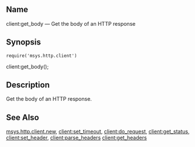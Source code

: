 <a name="lua.ref.client_get_body"></a>
## Name

client:get_body — Get the body of an HTTP response

<a name="idp15212288"></a>
## Synopsis

`require('msys.http.client')`

client:get_body();

<a name="idp15214832"></a>
## Description

Get the body of an HTTP response.

<a name="idp15216208"></a>
## See Also

[msys.http.client.new](lua.ref.msys.http.client.new "msys.http.client.new"), [client:set_timeout](lua.ref.client_set_timeout.php "client:set_timeout"), [client:do_request](lua.ref.client_do_request.php "client:do_request"), [client:get_status](lua.ref.client_get_status.php "client:get_status"), [client:set_header](lua.ref.client_set_header.php "client:set_header"), [client:parse_headers](lua.ref.client_parse_headers.php "client:parse_headers") [client:get_headers](lua.ref.client_get_headers.php "client:get_headers")
